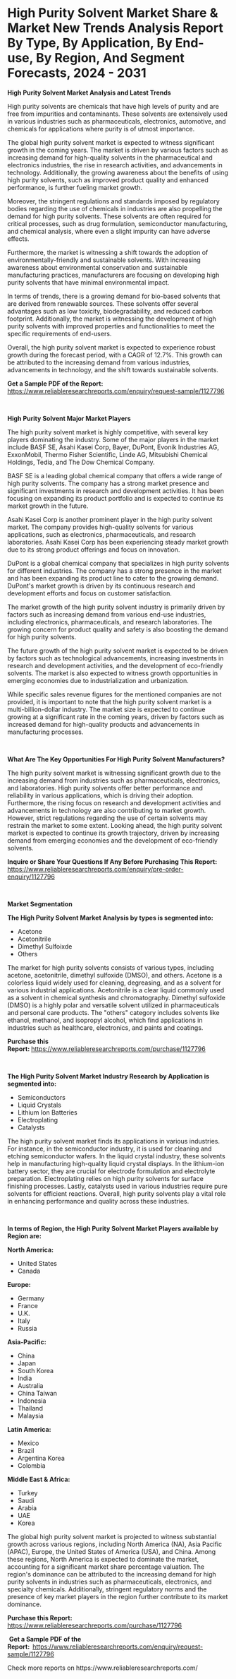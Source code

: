 <p><h1>High Purity Solvent Market Share & Market New Trends Analysis Report By Type, By Application, By End-use, By Region, And Segment Forecasts, 2024 - 2031</h1></p><p><strong>High Purity Solvent Market Analysis and Latest Trends</strong></p>
<p><p>High purity solvents are chemicals that have high levels of purity and are free from impurities and contaminants. These solvents are extensively used in various industries such as pharmaceuticals, electronics, automotive, and chemicals for applications where purity is of utmost importance.</p><p>The global high purity solvent market is expected to witness significant growth in the coming years. The market is driven by various factors such as increasing demand for high-quality solvents in the pharmaceutical and electronics industries, the rise in research activities, and advancements in technology. Additionally, the growing awareness about the benefits of using high purity solvents, such as improved product quality and enhanced performance, is further fueling market growth.</p><p>Moreover, the stringent regulations and standards imposed by regulatory bodies regarding the use of chemicals in industries are also propelling the demand for high purity solvents. These solvents are often required for critical processes, such as drug formulation, semiconductor manufacturing, and chemical analysis, where even a slight impurity can have adverse effects.</p><p>Furthermore, the market is witnessing a shift towards the adoption of environmentally-friendly and sustainable solvents. With increasing awareness about environmental conservation and sustainable manufacturing practices, manufacturers are focusing on developing high purity solvents that have minimal environmental impact.</p><p>In terms of trends, there is a growing demand for bio-based solvents that are derived from renewable sources. These solvents offer several advantages such as low toxicity, biodegradability, and reduced carbon footprint. Additionally, the market is witnessing the development of high purity solvents with improved properties and functionalities to meet the specific requirements of end-users.</p><p>Overall, the high purity solvent market is expected to experience robust growth during the forecast period, with a CAGR of 12.7%. This growth can be attributed to the increasing demand from various industries, advancements in technology, and the shift towards sustainable solvents.</p></p>
<p><strong>Get a Sample PDF of the Report:&nbsp;</strong> <a href="https://www.reliableresearchreports.com/enquiry/request-sample/1127796">https://www.reliableresearchreports.com/enquiry/request-sample/1127796</a></p>
<p>&nbsp;</p>
<p><strong>High Purity Solvent Major Market Players</strong></p>
<p><p>The high purity solvent market is highly competitive, with several key players dominating the industry. Some of the major players in the market include BASF SE, Asahi Kasei Corp, Bayer, DuPont, Evonik Industries AG, ExxonMobil, Thermo Fisher Scientific, Linde AG, Mitsubishi Chemical Holdings, Tedia, and The Dow Chemical Company.</p><p>BASF SE is a leading global chemical company that offers a wide range of high purity solvents. The company has a strong market presence and significant investments in research and development activities. It has been focusing on expanding its product portfolio and is expected to continue its market growth in the future.</p><p>Asahi Kasei Corp is another prominent player in the high purity solvent market. The company provides high-quality solvents for various applications, such as electronics, pharmaceuticals, and research laboratories. Asahi Kasei Corp has been experiencing steady market growth due to its strong product offerings and focus on innovation.</p><p>DuPont is a global chemical company that specializes in high purity solvents for different industries. The company has a strong presence in the market and has been expanding its product line to cater to the growing demand. DuPont's market growth is driven by its continuous research and development efforts and focus on customer satisfaction.</p><p>The market growth of the high purity solvent industry is primarily driven by factors such as increasing demand from various end-use industries, including electronics, pharmaceuticals, and research laboratories. The growing concern for product quality and safety is also boosting the demand for high purity solvents.</p><p>The future growth of the high purity solvent market is expected to be driven by factors such as technological advancements, increasing investments in research and development activities, and the development of eco-friendly solvents. The market is also expected to witness growth opportunities in emerging economies due to industrialization and urbanization.</p><p>While specific sales revenue figures for the mentioned companies are not provided, it is important to note that the high purity solvent market is a multi-billion-dollar industry. The market size is expected to continue growing at a significant rate in the coming years, driven by factors such as increased demand for high-quality products and advancements in manufacturing processes.</p></p>
<p>&nbsp;</p>
<p><strong>What Are The Key Opportunities For High Purity Solvent Manufacturers?</strong></p>
<p><p>The high purity solvent market is witnessing significant growth due to the increasing demand from industries such as pharmaceuticals, electronics, and laboratories. High purity solvents offer better performance and reliability in various applications, which is driving their adoption. Furthermore, the rising focus on research and development activities and advancements in technology are also contributing to market growth. However, strict regulations regarding the use of certain solvents may restrain the market to some extent. Looking ahead, the high purity solvent market is expected to continue its growth trajectory, driven by increasing demand from emerging economies and the development of eco-friendly solvents.</p></p>
<p><strong>Inquire or Share Your Questions If Any Before Purchasing This Report:</strong> <a href="https://www.reliableresearchreports.com/enquiry/pre-order-enquiry/1127796">https://www.reliableresearchreports.com/enquiry/pre-order-enquiry/1127796</a></p>
<p>&nbsp;</p>
<p><strong>Market Segmentation</strong></p>
<p><strong>The High Purity Solvent Market Analysis by types is segmented into:</strong></p>
<p><ul><li>Acetone</li><li>Acetonitrile</li><li>Dimethyl Sulfoixde</li><li>Others</li></ul></p>
<p><p>The market for high purity solvents consists of various types, including acetone, acetonitrile, dimethyl sulfoxide (DMSO), and others. Acetone is a colorless liquid widely used for cleaning, degreasing, and as a solvent for various industrial applications. Acetonitrile is a clear liquid commonly used as a solvent in chemical synthesis and chromatography. Dimethyl sulfoxide (DMSO) is a highly polar and versatile solvent utilized in pharmaceuticals and personal care products. The "others" category includes solvents like ethanol, methanol, and isopropyl alcohol, which find applications in industries such as healthcare, electronics, and paints and coatings.</p></p>
<p><strong>Purchase this Report:&nbsp;</strong><a href="https://www.reliableresearchreports.com/purchase/1127796">https://www.reliableresearchreports.com/purchase/1127796</a></p>
<p>&nbsp;</p>
<p><strong>The High Purity Solvent Market Industry Research by Application is segmented into:</strong></p>
<p><ul><li>Semiconductors</li><li>Liquid Crystals</li><li>Lithium Ion Batteries</li><li>Electroplating</li><li>Catalysts</li></ul></p>
<p><p>The high purity solvent market finds its applications in various industries. For instance, in the semiconductor industry, it is used for cleaning and etching semiconductor wafers. In the liquid crystal industry, these solvents help in manufacturing high-quality liquid crystal displays. In the lithium-ion battery sector, they are crucial for electrode formulation and electrolyte preparation. Electroplating relies on high purity solvents for surface finishing processes. Lastly, catalysts used in various industries require pure solvents for efficient reactions. Overall, high purity solvents play a vital role in enhancing performance and quality across these industries.</p></p>
<p>&nbsp;</p>
<p><strong>In terms of Region, the High Purity Solvent Market Players available by Region are:</strong></p>
<p>
    <p> <strong> North America: </strong>
        <ul>
            <li>United States</li>
            <li>Canada</li>
        </ul>
        </p> 
    <p> <strong> Europe: </strong>
        <ul>
            <li>Germany</li>
            <li>France</li>
            <li>U.K.</li>
            <li>Italy</li>
            <li>Russia</li>
        </ul>
        </p> 
    <p> <strong> Asia-Pacific: </strong>
        <ul>
            <li>China</li>
            <li>Japan</li>
            <li>South Korea</li>
            <li>India</li>
            <li>Australia</li>
            <li>China Taiwan</li>
            <li>Indonesia</li>
            <li>Thailand</li>
            <li>Malaysia</li>
        </ul>
        </p> 
    <p> <strong> Latin America: </strong>
        <ul>
            <li>Mexico</li>
            <li>Brazil</li>
            <li>Argentina Korea</li>
            <li>Colombia</li>
        </ul>
        </p> 
    <p> <strong> Middle East & Africa: </strong>
        <ul>
            <li>Turkey</li>
            <li>Saudi</li>
            <li>Arabia</li>
            <li>UAE</li>
            <li>Korea</li>
        </ul>
    </p>
    </p>
<p><p>The global high purity solvent market is projected to witness substantial growth across various regions, including North America (NA), Asia Pacific (APAC), Europe, the United States of America (USA), and China. Among these regions, North America is expected to dominate the market, accounting for a significant market share percentage valuation. The region's dominance can be attributed to the increasing demand for high purity solvents in industries such as pharmaceuticals, electronics, and specialty chemicals. Additionally, stringent regulatory norms and the presence of key market players in the region further contribute to its market dominance.</p></p>
<p><strong>Purchase this Report: </strong><a href="https://www.reliableresearchreports.com/purchase/1127796">https://www.reliableresearchreports.com/purchase/1127796</a></p>
<p>&nbsp;<strong>Get a Sample PDF of the Report:&nbsp;&nbsp;</strong><a href="https://www.reliableresearchreports.com/enquiry/request-sample/1127796">https://www.reliableresearchreports.com/enquiry/request-sample/1127796</a></p>
<p><strong></strong></p>
<p>Check more reports on https://www.reliableresearchreports.com/</p>